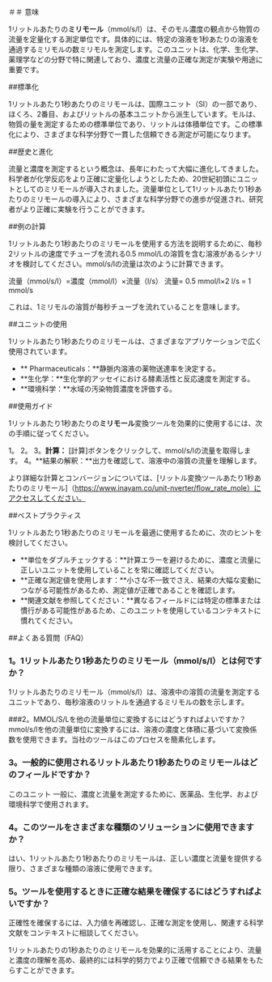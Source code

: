 ＃＃ 意味

1リットルあたりの**ミリモール**（mmol/s/l）は、そのモル濃度の観点から物質の流量を定量化する測定単位です。具体的には、特定の溶液を1秒あたりの溶液を通過するミリモルの数ミリモルを測定します。このユニットは、化学、生化学、薬理学などの分野で特に関連しており、濃度と流量の正確な測定が実験や用途に重要です。

##標準化

1リットルあたり1秒あたりのミリモールは、国際ユニット（SI）の一部であり、ほくろ、2番目、およびリットルの基本ユニットから派生しています。モルは、物質の量を測定するための標準単位であり、リットルは体積単位です。この標準化により、さまざまな科学分野で一貫した信頼できる測定が可能になります。

##歴史と進化

流量と濃度を測定するという概念は、長年にわたって大幅に進化してきました。科学者が化学反応をより正確に定量化しようとしたため、20世紀初頭にユニットとしてのミリモールが導入されました。流量単位として1リットルあたり1秒あたりのミリモールの導入により、さまざまな科学分野での進歩が促進され、研究者がより正確に実験を行うことができます。

##例の計算

1リットルあたり1秒あたりのミリモールを使用する方法を説明するために、毎秒2リットルの速度でチューブを流れる0.5 mmol/Lの溶質を含む溶液があるシナリオを検討してください。mmol/s/lの流量は次のように計算できます。

流量（mmol/s/l）=濃度（mmol/l）×流量（l/s）
流量= 0.5 mmol/l×2 l/s = 1 mmol/s

これは、1ミリモルの溶質が毎秒チューブを流れていることを意味します。

##ユニットの使用

1リットルあたり1秒あたりのミリモールは、さまざまなアプリケーションで広く使用されています。

-  ** Pharmaceuticals：**静脈内溶液の薬物送達率を決定する。
-  **生化学：**生化学的アッセイにおける酵素活性と反応速度を測定する。
-  **環境科学：**水域の汚染物質濃度を評価する。

##使用ガイド

1リットルあたり1秒あたりの**ミリモール**変換ツールを効果的に使用するには、次の手順に従ってください。

1。
2。
3。**計算：** [計算]ボタンをクリックして、mmol/s/lの流量を取得します。
4。**結果の解釈：**出力を確認して、溶液中の溶質の流量を理解します。

より詳細な計算とコンバージョンについては、[リットル変換ツールあたり1秒あたりのミリモール]（https://www.inayam.co/unit-nverter/flow_rate_mole）にアクセスしてください。

##ベストプラクティス

1リットルあたり1秒あたりのミリモールを最適に使用するために、次のヒントを検討してください。

-  **単位をダブルチェックする：**計算エラーを避けるために、濃度と流量に正しいユニットを使用していることを常に確認してください。
-  **正確な測定値を使用します：**小さな不一致でさえ、結果の大幅な変動につながる可能性があるため、測定値が正確であることを確認します。
-  **関連文献を参照してください：**異なるフィールドには特定の標準または慣行がある可能性があるため、このユニットを使用しているコンテキストに慣れてください。

##よくある質問（FAQ）

### 1。1リットルあたり1秒あたりのミリモール（mmol/s/l）とは何ですか？
1リットルあたりのミリモール（mmol/s/l）は、溶液中の溶質の流量を測定するユニットであり、毎秒溶液のリットルを通過するミリモルの数を示します。

###2。MMOL/S/Lを他の流量単位に変換するにはどうすればよいですか？
mmol/s/lを他の流量単位に変換するには、溶液の濃度と体積に基づいて変換係数を使用できます。当社のツールはこのプロセスを簡素化します。

### 3。一般的に使用されるリットルあたり1秒あたりのミリモールはどのフィールドですか？
このユニット 一般に、濃度と流量を測定するために、医薬品、生化学、および環境科学で使用されます。

### 4。このツールをさまざまな種類のソリューションに使用できますか？
はい、1リットルあたり1秒あたりのミリモールは、正しい濃度と流量を提供する限り、さまざまな種類の溶液に使用できます。

### 5。ツールを使用するときに正確な結果を確保するにはどうすればよいですか？
正確性を確保するには、入力値を再確認し、正確な測定を使用し、関連する科学文献をコンテキストに相談してください。

1リットルあたりの1秒あたりのミリモールを効果的に活用することにより、流量と濃度の理解を高め、最終的には科学的努力でより正確で信頼できる結果をもたらすことができます。